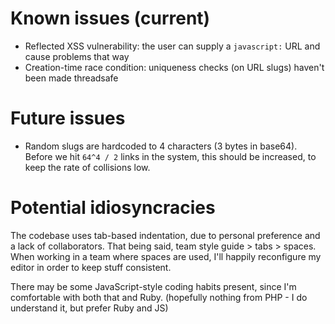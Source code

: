 # Known issues (current)

* Reflected XSS vulnerability: the user can supply a `javascript:` URL and cause problems that way
* Creation-time race condition: uniqueness checks (on URL slugs) haven't been made threadsafe

# Future issues

* Random slugs are hardcoded to 4 characters (3 bytes in base64). Before we hit `64^4 / 2` links in the system, this should be increased, to keep the rate of collisions low.

# Potential idiosyncracies

The codebase uses tab-based indentation, due to personal preference and a lack of collaborators. That being said, team style guide > tabs > spaces. When working in a team where spaces are used, I'll happily reconfigure my editor in order to keep stuff consistent.

There may be some JavaScript-style coding habits present, since I'm comfortable with both that and Ruby. (hopefully nothing from PHP - I do understand it, but prefer Ruby and JS)

